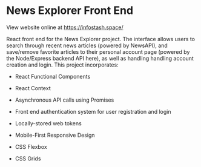 # News Explorer Front End

View website online at https://infostash.space/

React front end for the News Explorer project. The interface allows users to search through recent news articles (powered by NewsAPI), and save/remove favorite articles to their personal account page (powered by the Node/Express backend API here), as well as handling handling account creation and login. This project incorporates:

- React Functional Components

- React Context

- Asynchronous API calls using Promises

- Front end authentication system for user registration and login

- Locally-stored web tokens

- Mobile-First Responsive Design

- CSS Flexbox

- CSS Grids
